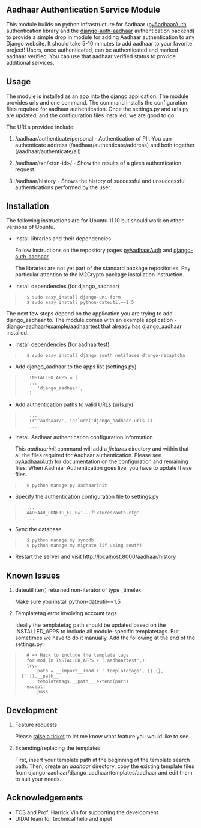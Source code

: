 Aadhaar Authentication Service Module
-------------------------------------

This module builds on python infrastructure for Aadhaar
([pyAadhaarAuth](http://github.com/pingali/pyAadhaarAuth)
authentication library and the
[django-auth-aadhaar](http://github.com/pingali/django-auth-aadhaar)
authentication backend) to provide a simple drop in module for adding
Aadhaar authentication to any Django website. It should take 5-10
minutes to add aadhaar to your favorite project! Users, once
authenticated, can be authenticated and marked aadhaar verified. You
can use that aadhaar verified status to provide additional services.

Usage
-----

The module is installed as an app into the django application. The
module provides urls and one command. The command installs the
configuration files required for aadhaar authentication. Once the
settings.py and urls.py are updated, and the configuration files
installed, we are good to go. 

The URLs provided include: 

1. /aadhaar/authenticate/personal - Authentication of PII. You can
   authenticate address (/aadhaar/authenticate/address) and both
   together (/aadhaar/authenticate/all) 

2. /aadhaar/txn/&lt;txn-id&gt;/ - Show the results of a given authentication
   request.
   
3. /aadhaar/history - Shows the history of successful and unsuccessful
   authentications performed by the user. 

Installation 
------------

The following instructions are for Ubuntu 11.10 but should work on 
other versions of Ubuntu. 

*  Install libraries and their dependencies 

    Follow instructions on the repository pages 
	[pyAadhaarAuth](http://github.com/pingali/pyAadhaarAuth) and
	[django-auth-aadhaar](http://github.com/pingali/django-auth-aadhaar)
		
	The libraries are not yet part of the standard package
	repositories. Pay particular attention to the M2Crypto package 
	installation instruction. 

* Install dependencies (for django_aadhaar) 

>       $ sudo easy_install django-uni-form 
>       $ sudo easy_install python-dateutil==1.5 

The next few steps depend on the application you are trying to add
django_aadhaar to. The module comes with an example application - [django-aadhaar/example/aadhaartest](https://github.com/pingali/django-aadhaar/tree/master/example/aadhaartest) that already has django_aadhaar installed.  

* Install dependencies (for aadhaartest) 

>       $ sudo easy_install django south netifaces django-recaptcha 

* Add django_aadhaar to the apps list (settings.py)

>        INSTALLED_APPS = (
>        ...
>           'django_aadhaar',
>        ) 

* Add authentication paths to valid URLs (urls.py) 

>        ...
>        (r'^aadhaar/', include('django_aadhaar.urls')),
>        ...

* Install Aadhaar authentication configuration information

    This *aadhaarinit* command will add a *fixtures* directory and
    within that all the files required for Aadhaar
    authentication. Please see
    [pyAadhaarAuth](http://github.com/pingali/pyAadhaarAuth) for
    documentation on the configuration and remaining files. When
    Aadhaar Authentication goes live, you have to update these files.
	
>       
>       $ python manage.py aadhaarinit 

* Specify the authentication configuration file to settings.py 

>       ...
>       AADHAAR_CONFIG_FILE='...fixtures/auth.cfg'
>       ...

* Sync the database 

>       $ python manage.my syncdb 
>       $ python manage.my migrate (if using south) 

* Restart the server and visit [http://localhost:8000/aadhaar/history](http://localhost:8000/aadhaar/history) 

Known Issues 
------------

1. dateutil  iter() returned non-iterator of type _timelex

	Make sure you install python-dateutil==1.5 

2. Templatetag error involving account tags 

    Ideally the templatetag path should be updated based on the
    INSTALLED_APPS to include all module-specific templatetags. But
    sometimes we have to do it manually. Add the following at the end
    of the settings.py. 

>       	
>       # => Hack to include the template tags
>       for mod in INSTALLED_APPS + ('aadhaartest',):
>       try: 
>           path = __import__(mod + '.templatetags', {},{}, ['']).__path__
>           templatetags.__path__.extend(path)
>       except: 
>           pass 
>       

Development
-----------

1. Feature requests 
   
    Please
    [raise a ticket](https://github.com/pingali/django-aadhaar/issues)
    to let me know what feature you would like to see.

2. Extending/replacing the templates 

    First, insert your template path at the beginning of the template
    search path. Then, create an *aadhaar* directory, copy the existing 
    template files from django-aadhaar/django_aadhaar/templates/aadhaar 
    and edit them to suit your needs. 
   
Acknowledgements 
----------------

* TCS and Prof. Harrick Vin for supporting the development 
* UIDAI team for technical help and input 
